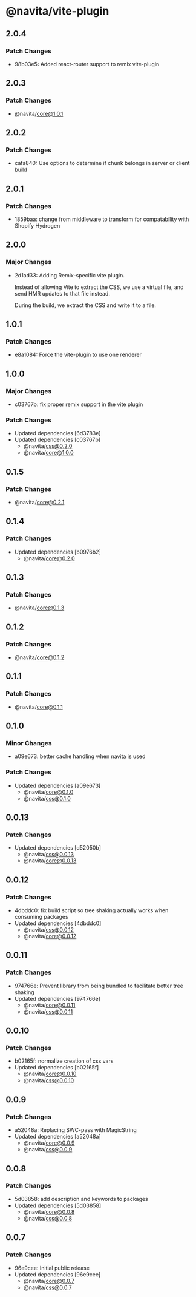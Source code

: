 # @navita/vite-plugin

## 2.0.4

### Patch Changes

- 98b03e5: Added react-router support to remix vite-plugin

## 2.0.3

### Patch Changes

- @navita/core@1.0.1

## 2.0.2

### Patch Changes

- cafa840: Use options to determine if chunk belongs in server or client build

## 2.0.1

### Patch Changes

- 1859baa: change from middleware to transform for compatability with Shopify Hydrogen

## 2.0.0

### Major Changes

- 2d1ad33: Adding Remix-specific vite plugin.

  Instead of allowing Vite to extract the CSS, we use a virtual file, and send HMR updates to that file instead.

  During the build, we extract the CSS and write it to a file.

## 1.0.1

### Patch Changes

- e8a1084: Force the vite-plugin to use one renderer

## 1.0.0

### Major Changes

- c03767b: fix proper remix support in the vite plugin

### Patch Changes

- Updated dependencies [6d3783e]
- Updated dependencies [c03767b]
  - @navita/css@0.2.0
  - @navita/core@1.0.0

## 0.1.5

### Patch Changes

- @navita/core@0.2.1

## 0.1.4

### Patch Changes

- Updated dependencies [b0976b2]
  - @navita/core@0.2.0

## 0.1.3

### Patch Changes

- @navita/core@0.1.3

## 0.1.2

### Patch Changes

- @navita/core@0.1.2

## 0.1.1

### Patch Changes

- @navita/core@0.1.1

## 0.1.0

### Minor Changes

- a09e673: better cache handling when navita is used

### Patch Changes

- Updated dependencies [a09e673]
  - @navita/core@0.1.0
  - @navita/css@0.1.0

## 0.0.13

### Patch Changes

- Updated dependencies [d52050b]
  - @navita/css@0.0.13
  - @navita/core@0.0.13

## 0.0.12

### Patch Changes

- 4dbddc0: fix build script so tree shaking actually works when consuming packages
- Updated dependencies [4dbddc0]
  - @navita/css@0.0.12
  - @navita/core@0.0.12

## 0.0.11

### Patch Changes

- 974766e: Prevent library from being bundled to facilitate better tree shaking
- Updated dependencies [974766e]
  - @navita/core@0.0.11
  - @navita/css@0.0.11

## 0.0.10

### Patch Changes

- b02165f: normalize creation of css vars
- Updated dependencies [b02165f]
  - @navita/core@0.0.10
  - @navita/css@0.0.10

## 0.0.9

### Patch Changes

- a52048a: Replacing SWC-pass with MagicString
- Updated dependencies [a52048a]
  - @navita/core@0.0.9
  - @navita/css@0.0.9

## 0.0.8

### Patch Changes

- 5d03858: add description and keywords to packages
- Updated dependencies [5d03858]
  - @navita/core@0.0.8
  - @navita/css@0.0.8

## 0.0.7

### Patch Changes

- 96e9cee: Initial public release
- Updated dependencies [96e9cee]
  - @navita/core@0.0.7
  - @navita/css@0.0.7
